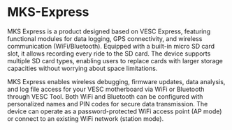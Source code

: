 # MKS-Express
MKS Express is a product designed based on VESC Express, featuring functional modules for data logging, GPS connectivity, and wireless communication (WiFi/Bluetooth). Equipped with a built-in micro SD card slot, it allows recording every ride to the SD card. The device supports multiple SD card types, enabling users to replace cards with larger storage capacities without worrying about space limitations.

MKS Express enables wireless debugging, firmware updates, data analysis, and log file access for your VESC motherboard via WiFi or Bluetooth through VESC Tool. Both WiFi and Bluetooth can be configured with personalized names and PIN codes for secure data transmission. The device can operate as a password-protected WiFi access point (AP mode) or connect to an existing WiFi network (station mode).
